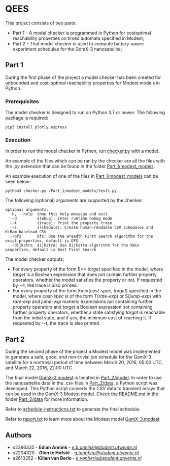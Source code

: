 # QEES

This project consists of two parts:

* Part 1 - A model checker is programmed in Python for costoptimal reachability properties on timed automata specified in Modest;
* Part 2 - That model checker is used to compute battery-aware experiment schedules for the GomX-3 nanosatellite;

## Part 1

During the first phase of the project a model checker has been created for unbounded and cost-optimal reachability properties for Modest models in Python.

### Prerequisites

The model checker is designed to run on Python 3.7 or newer.
The following package is required:

``` console
pip3 install plotly.express
```

### Execution

In order to run the model checker in Python, run [checker.py](checker.py) with a model.

An example of the files which can be ran by the checker are all the files with the *.py* extension that can be found in the folder [Part_1/modest_models](Part_1/modest_models).

An example execution of one of the files in [Part_1/modest_models](Part_1/modest_models) can be seen below:

```console
python3 checker.py /Part_1/modest_models/test1.py 
```

The following (optional) arguments are supported by the checker:

``` console
optional arguments:
  -h, --help  show this help message and exit
  --d         d(ebug): Enter runtime debug mode
  --t         t(race): Print the property trace
  --s         s(chedule): Create human-readable CSV schedules and KiBam baseload CSV
  --bfs       bfs: Use the Breadth First Search algorithm for the exist properties, default is DFS
  --dijkstra  dijkstra: Use Dijkstra algorithm for the Xmin properties, default is Best First Search
```

The model checker outputs:

* For every property of the form E<> *target* specified in the model, where *target* is a Boolean expression that does not contain further property operators, whether the model satisfies the property or not.
If requested by --t, the trace is also printed.
* For every property of the form Xmin(*cost-spec*, *target*) specified in the model, where *cost-spec* is of the form T(*rate-exp*) or S(*jump-exp*) with *rate-exp* and *jump-exp* numeric expressions not containing further property operators and *target* a Boolean expression not containing further property operators, whether a state satisfying *target* is reachable from the initial state, and if yes, the minimum cost of reaching it.
If requested by --t, the trace is also printed.

## Part 2

During the second phase of the project a Modest model was implemented to generate a safe, good, and non-trivial job schedule for the GomX-3 satellite for a nontrivial period of time between March 20, 2016, 05:00 UTC, and March 22, 2016, 22:00 UTC.

The final model [GomX-3.modest](Part_2/model/GomX-3.modest) is located in [Part_2/model](Part_2/model). In order to use the nanosattelite data in the *.csv* files in [Part_2/data](Part_2/data), a Python script was developed. This Python script converts the CSV data to transient arrays that can be used in the GomX-3 Modest model. Check the [README.md](Part_2/data/README.md) in the folder [Part_2/data](Part_2/data) for more information.

Refer to [schedule-instructions.txt](schedule-instructions.txt) to generate the final schedule. 

Refer to [report.txt](report.txt) to learn more about the Modest model [GomX-3.modest](Part_2/model/GomX-3.modest)

## Authors

* s2396335 - **Edian Annink** - *e.b.annink@student.utwente.nl*
* s2204320 - **Glen te Hofsté** - *g.tehofste@student.utwente.nl*
* s2613352 - **Kilian van Berlo** - *k.vanberlo@student.utwente.nl*
